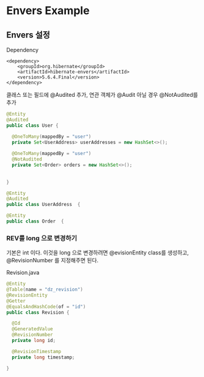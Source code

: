 Envers Example
=======================


## Envers 설정

Dependency
```
<dependency>
    <groupId>org.hibernate</groupId>
    <artifactId>hibernate-envers</artifactId>
    <version>5.6.4.Final</version>
</dependency>
```

클래스 또는 필드에 @Audited 추가, 연관 객체가 @Audit 아닐 경우  @NotAudited를 추가

```java
@Entity
@Audited
public class User {

  @OneToMany(mappedBy = "user")
  private Set<UserAddress> userAddresses = new HashSet<>();
  
  @OneToMany(mappedBy = "user")
  @NotAudited
  private Set<Order> orders = new HashSet<>();
  
  
}
```

```java
@Entity
@Audited
public class UserAddress  {
```

```java
@Entity
public class Order  {
```

### REV를 long 으로 변경하기
기본은 int 이다. 이것을 long 으로 변경하려면 @evisionEntity class를 생성하고, @RevisionNumber 를 지정해주면 된다.

Revision.java
```java
@Entity
@Table(name = "dz_revision")
@RevisionEntity
@Getter
@EqualsAndHashCode(of = "id")
public class Revision {

  @Id
  @GeneratedValue
  @RevisionNumber
  private long id;

  @RevisionTimestamp
  private long timestamp;

}
```


